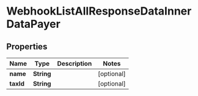 

# WebhookListAllResponseDataInnerDataPayer


## Properties

| Name | Type | Description | Notes |
|------------ | ------------- | ------------- | -------------|
|**name** | **String** |  |  [optional] |
|**taxId** | **String** |  |  [optional] |



